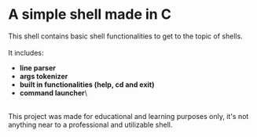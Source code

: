 # **A simple shell made in C**

This shell contains basic shell functionalities to get to the topic of shells.\
\
It includes:
- **line parser**
- **args tokenizer**
- **built in functionalities (help, cd and exit)**
- **command launcher**\

\
This project was made for educational and learning purposes only, it's not anything near to a professional and utilizable shell.
